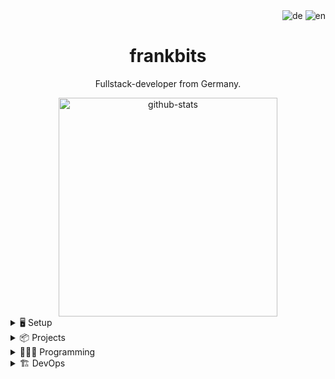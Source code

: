 <div class="languages" align="right">
    <img alt="de" src="https://img.shields.io/badge/German-mother tongue-green?style=flat-square&logo=data:image/svg+xml;base64,PHN2ZyB4bWxucz0iaHR0cDovL3d3dy53My5vcmcvMjAwMC9zdmciIHZpZXdCb3g9IjAgMCA1IDMiPjxwYXRoIGQ9Ik0wIDBoNXYzSDB6Ii8+PHBhdGggZmlsbD0iI0QwMCIgZD0iTTAgMWg1djJIMHoiLz48cGF0aCBmaWxsPSIjRkZDRTAwIiBkPSJNMCAyaDV2MUgweiIvPjwvc3ZnPg=="/>
    <img alt="en" src="https://img.shields.io/badge/English-B2+/C1-blue?style=flat-square&logo=data:image/svg%2bxml;base64,PHN2ZyB4bWxucz0iaHR0cDovL3d3dy53My5vcmcvMjAwMC9zdmciIGlkPSJmbGFnLWljb24tY3NzLWdiLWVuZyIgdmlld0JveD0iMCAwIDY0MCA0ODAiPgogIDxwYXRoIGZpbGw9IiNmZmYiIGQ9Ik0wIDBoNjQwdjQ4MEgweiIvPgogIDxwYXRoIGZpbGw9IiNjZTExMjQiIGQ9Ik0yODEuNiAwaDc2Ljh2NDgwaC03Ni44eiIvPgogIDxwYXRoIGZpbGw9IiNjZTExMjQiIGQ9Ik0wIDIwMS42aDY0MHY3Ni44SDB6Ii8+Cjwvc3ZnPgo="/>
</div>

<h1 class="name" align="center">
  frankbits
</h1>

<p class="info" align="center">
  Fullstack-developer from Germany.
</p>

<div class="stats" align="center">
  <a href="#"><img alt="github-stats" src="https://github-readme-stats.vercel.app/api?username=frankbits&show_icons=true&count_private=true&theme=dark" width="350"></a>
</div>

<!-- <p align='center'>
  📫 How to reach me: <a href='mailto:frankbits@gmail.com'>frankbits@gmail.com</a>
</p> -->

<details>
    <summary>🖥️ Setup</summary>

## Setup

<div class="operating-systems">
        <b>Operating Systems</b>
        <br>
        <a href="https://www.microsoft.com/de-de/windows">
            <img alt="Windows"
                 src="https://img.shields.io/badge/Windows-0078D6?style=flat-square&logo=windows&logoColor=white">
        </a>
        <a href="https://ubuntu.com">
            <img alt="Ubuntu"
                 src="https://img.shields.io/badge/Ubuntu-E95420?style=flat-square&logo=ubuntu&logoColor=white">
        </a>
</div>

<br>

<div class="browser">
    <b>Browser</b>
    <br>
    <a href="https://www.opera.com/">
        <img alt="Opera"
             src="https://img.shields.io/badge/Opera-FF1B2D?style=flat-square&logo=Opera&logoColor=white">
    </a>
</div>

<br>

<div class="ide">
    <b>IDE, Editor, Engine</b>
    <br>
    <a href="https://www.jetbrains.com/">
        <img alt="JetBrains"
             src="https://img.shields.io/badge/JetBrains-000000?style=flat-square&logo=jetbrains&logoColor=white">
    </a>
    <a href="https://www.jetbrains.com/phpstorm/">
        <img alt="PhpStorm"
             src="http://img.shields.io/badge/-PHPStorm-181717?style=flat-square&logo=phpstorm&logoColor=white">
    </a>
    <a href="https://notepad-plus-plus.org">
        <img alt="Notepad++"
             src="https://img.shields.io/badge/Notepad++-90E59A.svg?style=flat-square&logo=notepad%2B%2B&logoColor=black">
    </a>
    <a href="https://godotengine.org">
        <img alt="Godot"
             src="https://img.shields.io/badge/Godot-478CBF?style=flat-square&logo=GodotEngine&logoColor=white">
    </a>
</div>

</details>

<details>
    <summary>📦 Projects</summary>

## Projects

- 2021 - [**Taste of Spirits**](https://showcase.informatik.tha.de/sose2021/taste-of-spirits):
  (Platz 3 im Wettbewerb Beste Semesterprojekte)

  **Ein Lexikon für über 50000 Spirituosen**
- 2022 - [**Taste Of Spirits 2.0**](https://showcase.informatik.tha.de/sose-2022/taste-of-spirits-2-0):

  **Mehr als nur ein Lexikon für über 50.000 Spirituosen, ein ganzes Wiki für die Welt der Spirituosen!**
- 2023 - [**Singtonic Vocal Pop Ensemble**](https://singtonic.net/):

  **Acapella-Group-Website built with SvelteKit**
- in development - **Anette Niedermeier**:

  **Artist-Website built with SvelteKit**

</details>

<details>
    <summary>👩🏻‍💻 Programming</summary>

## Programming

<div class="frontend">
    <b>Frontend</b>
    <br>
    <a href="https://html.spec.whatwg.org/multipage/">
        <img alt="HTML5"
             src="https://img.shields.io/badge/HTML5-E34F26?style=flat-square&logoColor=white&logo=html5">
    </a>
    <a href="https://www.w3.org/TR/CSS/#css-level-3">
        <img alt="CSS3"
             src="https://img.shields.io/badge/CSS3-1572B6?style=flat-square&logo=css3&logoColor=white">
    </a>
    <a href="https://sass-lang.com">
        <img alt="SASS"
             src="https://img.shields.io/badge/Sass-CC6699?style=flat-square&logo=sass&logoColor=white">
    </a>
    <a href="https://www.ecma-international.org/publications-and-standards/standards/ecma-262/">
        <img alt="JavaScript"
             src="https://img.shields.io/badge/JavaScript-F7DF1E?style=flat-square&logoColor=black&logo=javascript">
    </a>
    <a href="https://www.typescriptlang.org">
        <img alt="TypeScript"
             src="https://img.shields.io/badge/TypeScript-3178C6?style=flat-square&logo=typescript&logoColor=white">
    </a>
</div>

<br>

<div class="backend">
    <b>Backend</b>
    <br>
    <a href="https://nodejs.org">
        <img alt="Node.js"
             src="https://img.shields.io/badge/Node.js-339933?style=flat-square&logo=nodedotjs&logoColor=white">
    </a>
    <a href="https://www.php.net">
        <img alt="PHP"
             src="https://img.shields.io/badge/PHP-777BB4?style=flat-square&logo=php&logoColor=white">
    </a>
    <a href="https://www.python.org">
        <img alt="Python"
             src="https://img.shields.io/badge/Python-3776AB?style=flat-square&logo=python&logoColor=white">
    </a>
    <a href="https://www.gnu.org/software/gnu-c-manual/gnu-c-manual.pdf">
        <img alt="C"
             src="https://img.shields.io/badge/C-A8B9CC?style=flat-square&logo=c&logoColor=white">
    </a>
    <a href="https://learn.microsoft.com/de-de/cpp/cpp/">
        <img alt="C++"
             src="https://img.shields.io/badge/C++-00599C?style=flat-square&logo=c%2B%2B&logoColor=white">
    </a>
    <a href="https://www.rust-lang.org">
        <img alt="Rust"
             src="https://img.shields.io/badge/Rust-000000?style=flat-square&logo=rust&logoColor=white">
    </a>
</div>

<br>

<div class="database">
    <b>Database</b>
    <br>
    <a href="https://www.mysql.com">
        <img alt="MySQL"
             src="https://img.shields.io/badge/MySQL-4479A1?style=flat-square&logo=mysql&logoColor=white">
    </a>
    <a href="https://mariadb.org">
        <img alt="MariaDB"
             src="https://img.shields.io/badge/MariaDB-003545?style=flat-square&logo=mariadb&logoColor=white">
    </a>
    <a href="https://www.postgresql.org">
        <img alt="PostgreSQL"
             src="https://img.shields.io/badge/PostgreSQL-316192?style=flat-square&logo=postgresql&logoColor=white">
    </a>
</div>

<br>

<div class="framework">
    <b>Framework</b>
    <br>
    <a href="https://svelte.dev">
        <img alt="Svelte"
             src="https://img.shields.io/badge/Svelte-4A4A55?style=flat-square&logo=svelte&logoColor=FF3E00">
    </a>
    <a href="https://kit.svelte.dev">
        <img alt="SvelteKit"
             src="https://img.shields.io/badge/SvelteKit-FF3E00?style=flat-square&logo=Svelte&logoColor=white">
    </a>
    <a href="https://vitejs.dev">
        <img alt="Vite"
             src="https://img.shields.io/badge/Vite-646CFF?style=flat-square&logo=vite&logoColor=white">
    </a>
</div>

<br>

<div class="etc">
    <b>etc.</b>
    <br>
    <a href="https://daringfireball.net/projects/markdown/">
        <img alt="Markdown"
             src="https://img.shields.io/badge/Markdown-000000?style=flat-square&logo=markdown">
    </a>
    <a href="https://github.com/sveltia/sveltia-cms">
        <img alt="Sveltia CMS"
             src="https://img.shields.io/badge/Sveltia%20CMS-ff4700?style=flat-square&logo=data%3Aimage%2Fsvg%2Bxml%3Bbase64%2CPHN2ZyB2aWV3Qm94PSIwIDAgODAwIDgwMCIgeG1sbnM9Imh0dHA6Ly93d3cudzMub3JnLzIwMDAvc3ZnIiB4bWxuczp4bGluaz0iaHR0cDovL3d3dy53My5vcmcvMTk5OS94bGluayI%2BPGxpbmVhckdyYWRpZW50IGlkPSJhIiBncmFkaWVudFVuaXRzPSJ1c2VyU3BhY2VPblVzZSIgeDE9IjQwMCIgeDI9IjQwMCIgeTE9IjAiIHkyPSI4MDAiPjxzdG9wIG9mZnNldD0iMCIgc3RvcC1jb2xvcj0iI2YwOTgwYiIvPjxzdG9wIG9mZnNldD0iMSIgc3RvcC1jb2xvcj0iI2ZmMWQwMCIvPjwvbGluZWFyR3JhZGllbnQ%2BPGNsaXBQYXRoIGlkPSJiIj48cmVjdCBoZWlnaHQ9IjgwMCIgcng9IjgwIiB3aWR0aD0iODAwIi8%2BPC9jbGlwUGF0aD48cmVjdCBmaWxsPSJ1cmwoI2EpIiBoZWlnaHQ9IjgwMCIgcng9IjgwIiB3aWR0aD0iODAwIi8%2BPGcgc3R5bGU9ImNsaXAtcGF0aDp1cmwoI2IpO2ZpbGw6bm9uZTtzdHJva2U6I2ZmZjtzdHJva2UtbGluZWNhcDpyb3VuZDtzdHJva2UtbGluZWpvaW46cm91bmQ7c3Ryb2tlLXdpZHRoOjE4MCI%2BPHBhdGggZD0ibTMyMC04MC0yMDAgMzIwIDIwMCAzMjAtMjAwIDMyMCIvPjxwYXRoIGQ9Im00MDAgMjQwIDIwMCAzMjAgMjAwLTMyMCIvPjwvZz48L3N2Zz4%3D&labelColor=2e3338">
    </a>
    <a href="https://github.com/sveltia/sveltia-cms-auth">
        <img alt="Sveltia CMS Auth"
             src="https://img.shields.io/badge/Sveltia%20CMS%20Auth-ff4700?style=flat-square&logo=data%3Aimage%2Fsvg%2Bxml%3Bbase64%2CPHN2ZyB2aWV3Qm94PSIwIDAgODAwIDgwMCIgeG1sbnM9Imh0dHA6Ly93d3cudzMub3JnLzIwMDAvc3ZnIiB4bWxuczp4bGluaz0iaHR0cDovL3d3dy53My5vcmcvMTk5OS94bGluayI%2BPGxpbmVhckdyYWRpZW50IGlkPSJhIiBncmFkaWVudFVuaXRzPSJ1c2VyU3BhY2VPblVzZSIgeDE9IjQwMCIgeDI9IjQwMCIgeTE9IjAiIHkyPSI4MDAiPjxzdG9wIG9mZnNldD0iMCIgc3RvcC1jb2xvcj0iI2YwOTgwYiIvPjxzdG9wIG9mZnNldD0iMSIgc3RvcC1jb2xvcj0iI2ZmMWQwMCIvPjwvbGluZWFyR3JhZGllbnQ%2BPGNsaXBQYXRoIGlkPSJiIj48cmVjdCBoZWlnaHQ9IjgwMCIgcng9IjgwIiB3aWR0aD0iODAwIi8%2BPC9jbGlwUGF0aD48cmVjdCBmaWxsPSJ1cmwoI2EpIiBoZWlnaHQ9IjgwMCIgcng9IjgwIiB3aWR0aD0iODAwIi8%2BPGcgc3R5bGU9ImNsaXAtcGF0aDp1cmwoI2IpO2ZpbGw6bm9uZTtzdHJva2U6I2ZmZjtzdHJva2UtbGluZWNhcDpyb3VuZDtzdHJva2UtbGluZWpvaW46cm91bmQ7c3Ryb2tlLXdpZHRoOjE4MCI%2BPHBhdGggZD0ibTMyMC04MC0yMDAgMzIwIDIwMCAzMjAtMjAwIDMyMCIvPjxwYXRoIGQ9Im00MDAgMjQwIDIwMCAzMjAgMjAwLTMyMCIvPjwvZz48L3N2Zz4%3D&labelColor=2e3338">
    </a>
</div>

</details>

<details>
    <summary>🏗️ DevOps</summary>

## DevOps

<div class="vcs">
    <b>VCS</b>
    <br>
    <a href="http://git-scm.com/">
        <img alt="git"
             src="https://img.shields.io/badge/git-F05032?style=flat-square&logo=git&logoColor=ffffff">
    </a>
    <a href="https://github.com">
        <img alt="GitHub"
             src="https://img.shields.io/badge/GitHub-181717?style=flat-square&logo=github&logoColor=white">
    </a>
    <a href="https://gitlab.com/">
        <img alt="GitLab"
             src="https://img.shields.io/badge/GitLab-FC6D26?style=flat-square&logo=gitlab&logoColor=white">
    </a>
</div>

<br>

<!-- <div class="devops">
    <br>
    <a href="https://jira.com/">
        <img alt="Jira"
             src="https://badgen.net/badge/icon/jira?icon=jira&label">
    </a>
</div>

<br> -->


<div class="deployment">
    <b>Deployment</b>
    <br>
    <a href="https://pages.cloudflare.com">
        <img alt="Cloudflare Pages"
             src="https://img.shields.io/badge/Cloudflare%20Pages-F38020?style=flat-square&logo=Cloudflare%20Pages&logoColor=white">
    </a>
    <a href="https://workers.cloudflare.com">
        <img alt="Cloudflare Workers"  
             src="https://img.shields.io/badge/Cloudflare%20Workers-F38020?style=flat-square&logoColor=white&logo=cloudflare">
    </a>
</div>

</details>

<!--
**frankbits/frankbits** is a ✨ _special_ ✨ repository because its `README.md` (this file) appears on your GitHub profile.

Here are some ideas to get you started:

- 🔭 I’m currently working on ...
- 🌱 I’m currently learning ...
- 👯 I’m looking to collaborate on ...
- 🤔 I’m looking for help with ...
- 💬 Ask me about ...
- 📫 How to reach me: ...
- 😄 Pronouns: ...
- ⚡ Fun fact: ...
-->